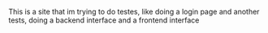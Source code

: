 This is a site that im trying to do testes, like doing a login page and another tests, doing a backend interface and a frontend interface
